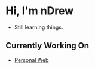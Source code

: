 # Hi, I'm nDrew
 - Still learning things. 
## Currently Working On
 - [Personal Web](https://github.com/nDrewwo/nDrewwo.github.io)
